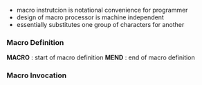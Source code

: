 - macro instrutcion is notational convenience for programmer
- design of macro processor is machine independent
- essentially substitutes one group of characters for another

### Macro Definition
**MACRO** : start of macro definition
**MEND** : end of macro definition

### Macro Invocation

